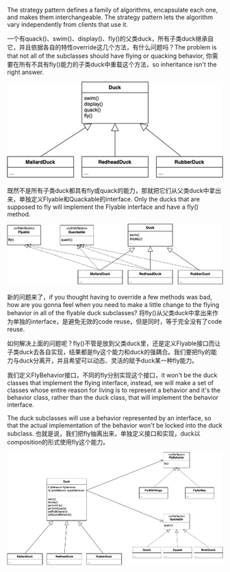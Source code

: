 The strategy pattern defines a family of algorithms, encapsulate each one, and makes them interchangeable. The strategy pattern lets the algorithm vary independently from clients that use it.

一个有quack()、swim()、display()、fly()的父类duck，所有子类duck继承自它，并且依据各自的特性override这几个方法，有什么问题吗？The problem is that not all of the subclasses should have flying or quacking behavior, 你需要在所有不具有fly()能力的子类duck中重载这个方法，so inheritance isn't the right answer.

![strategy-1](/assets/images/design_patterns/strategy-1.jpg)

既然不是所有子类duck都具有fly或quack的能力，那就把它们从父类duck中拿出来，单独定义Flyable和Quackable的interface. Only the ducks that are supposed to fly will implement the Flyable interface and have a fly() method.

![strategy-2](/assets/images/design_patterns/strategy-2.jpg)

新的问题来了，if you thought having to override a few methods was bad, how are you gonna feel when you need to make a little change to the flying behavior in all of the flyable duck subclasses? 将fly()从父类duck中拿出来作为单独的interface，是避免无效的code reuse，但是同时，等于完全没有了code reuse.

如何解决上面的问题呢？fly()不管是放到父类duck里，还是定义Flyable接口而让子类duck去各自实现，结果都是fly这个能力和duck的强耦合。我们要把fly的能力与duck分离开，并且希望可以动态、灵活的赋予duck某一种fly能力。

我们定义FlyBehavior接口，不同的fly分别实现这个接口，it won't be the duck classes that implement the flying interface, instead, we will make a set of classes whose entire reason for living is to represent a behavior and it's the behavior class, rather than the duck class, that will implement the behavior interface. 

The duck subclasses will use a behavior represented by an interface, so that the actual implementation of the behavior won't be locked into the duck subclass. 也就是说，我们把fly抽离出来，单独定义接口和实现，duck以composition的形式使用fly这个能力。

![strategy-3](/assets/images/design_patterns/strategy-3.jpg)